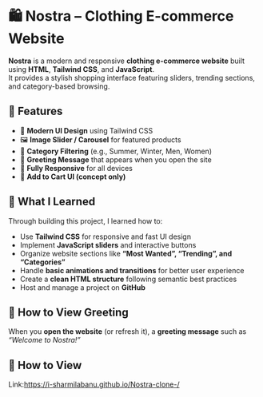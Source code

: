 
# 🛍️ Nostra – Clothing E-commerce Website

**Nostra** is a modern and responsive **clothing e-commerce website** built using **HTML**, **Tailwind CSS**, and **JavaScript**.  
It provides a stylish shopping interface featuring sliders, trending sections, and category-based browsing.


## 🚀 Features 

- 🧥 **Modern UI Design** using Tailwind CSS  
- 🖼️ **Image Slider / Carousel** for featured products  
- 🧩 **Category Filtering** (e.g., Summer, Winter, Men, Women)  
- 💬 **Greeting Message** that appears when you open the site  
- 📱 **Fully Responsive** for all devices  
- 🛒 **Add to Cart UI (concept only)**  



## 🧠 What I Learned

Through building this project, I learned how to:

- Use **Tailwind CSS** for responsive and fast UI design  
- Implement **JavaScript sliders** and interactive buttons  
- Organize website sections like **“Most Wanted”, “Trending”, and “Categories”**  
- Handle **basic animations and transitions** for better user experience  
- Create a **clean HTML structure** following semantic best practices  
- Host and manage a project on **GitHub**



## 💬 How to View Greeting

When you **open the website** (or refresh it), a **greeting message** such as  
 *“Welcome to Nostra!”*  

 ## 💬 How to View
Link:https://i-sharmilabanu.github.io/Nostra-clone-/

